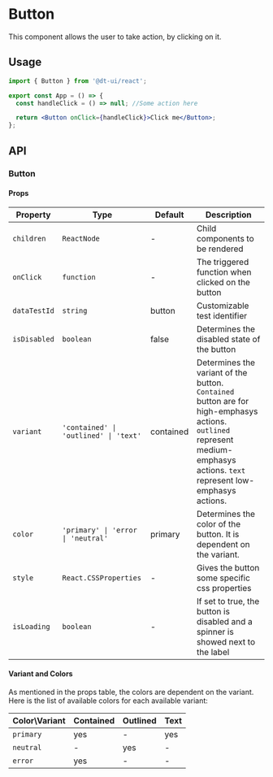 # Button

This component allows the user to take action, by clicking on it.

## Usage

```jsx
import { Button } from '@dt-ui/react';

export const App = () => {
  const handleClick = () => null; //Some action here

  return <Button onClick={handleClick}>Click me</Button>;
};
```

## API

### Button

#### Props

| Property     | Type                                  | Default   | Description                                                                                                                                                                  |
| ------------ | ------------------------------------- | --------- | ---------------------------------------------------------------------------------------------------------------------------------------------------------------------------- |
| `children`   | `ReactNode`                           | -         | Child components to be rendered                                                                                                                                              |
| `onClick`    | `function`                            | -         | The triggered function when clicked on the button                                                                                                                            |
| `dataTestId` | `string`                              | button    | Customizable test identifier                                                                                                                                                 |
| `isDisabled` | `boolean`                             | false     | Determines the disabled state of the button                                                                                                                                  |
| `variant`    | `'contained' \| 'outlined' \| 'text'` | contained | Determines the variant of the button. `Contained` button are for high-emphasys actions. `outlined` represent medium-emphasys actions. `text` represent low-emphasys actions. |
| `color`      | `'primary' \| 'error \| 'neutral'`    | primary   | Determines the color of the button. It is dependent on the variant.                                                                                                          |
| `style`      | `React.CSSProperties`                 | -         | Gives the button some specific css properties                                                                                                                                |
| `isLoading`  | `boolean`                             | -         | If set to true, the button is disabled and a spinner is showed next to the label                                                                                             |

#### Variant and Colors

As mentioned in the props table, the colors are dependent on the variant. Here is the list of available colors for each available variant:

| Color\Variant | Contained | Outlined | Text |
| ------------- | --------- | -------- | ---- |
| `primary`     | yes       | -        | yes  |
| `neutral`     | -         | yes      | -    |
| `error`       | yes       | -        | -    |
